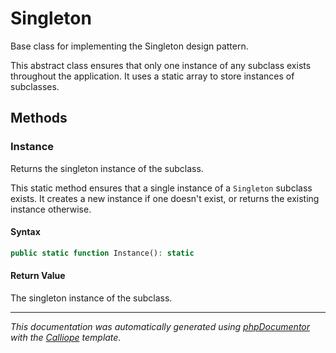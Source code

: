 # Singleton

Base class for implementing the Singleton design pattern.

This abstract class ensures that only one instance of any subclass exists
throughout the application. It uses a static array to store instances of
subclasses.

## Methods

### Instance

Returns the singleton instance of the subclass.

This static method ensures that a single instance of a `Singleton`
subclass exists. It creates a new instance if one doesn't exist, or
returns the existing instance otherwise.

#### Syntax

```php
public static function Instance(): static
```

#### Return Value

The singleton instance of the subclass.

---

*This documentation was automatically generated using [phpDocumentor](http://www.phpdoc.org/) with the [Calliope](https://github.com/DaphneWebFramework/Calliope) template.*
